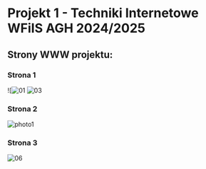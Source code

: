 # Projekt 1 - Techniki Internetowe WFiIS AGH 2024/2025

## Strony WWW projektu:

### Strona 1
![![01](https://github.com/user-attachments/assets/2ff3bef9-601d-4bba-84e4-b7b3530544ab)
![03](https://github.com/user-attachments/assets/ff2965df-9931-4967-96ae-b8b83c4ebe08)


### Strona 2
![photo1](https://github.com/user-attachments/assets/c2f663ac-2420-42fb-a419-bbc507a0b261)


### Strona 3
![06](https://github.com/user-attachments/assets/29ff5ddb-264e-45d2-a923-9ffc0f46c929)

